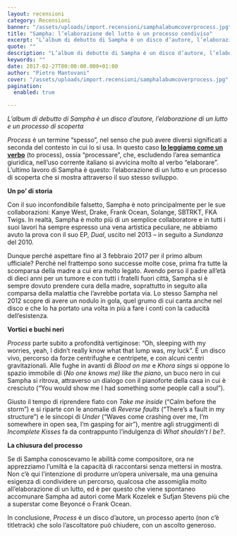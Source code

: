 ```yaml
---
layout: recensioni
category: Recensioni
banner: "/assets/uploads/import.recensioni/samphalabumcoverprocess.jpg"
title: "Sampha: l’elaborazione del lutto è un processo condiviso"
excerpt: "L’album di debutto di Sampha è un disco d’autore, l’elaborazione di un lutto e un processo di scoperta Process è un termine “spesso”, nel senso che può avere diversi significati a seconda del contesto in cui lo si usa. In questo caso lo leggiamo come un verbo (to process), ossia “processare”, che, escludendo l’area semantica [&hellip"
quote: ""
description: "L’album di debutto di Sampha è un disco d’autore, l’elaborazione di un lutto e un processo di scoperta Process è un termine “spesso”, nel senso che può avere diversi significati a seconda del contesto in cui lo si usa. In questo caso lo leggiamo come un verbo (to process), ossia “processare”, che, escludendo l’area semantica [&hellip"
keywords: ""
date: 2017-02-27T00:00:00.000+01:00
author: "Pietro Mantovani"
cover: "/assets/uploads/import.recensioni/samphalabumcoverprocess.jpg"
pagination:
  enabled: true

---
```


_L’album di debutto di Sampha è un disco d’autore, l’elaborazione di un lutto e un processo di scoperta_

_Process_ è un termine “spesso”, nel senso che può avere diversi significati a seconda del contesto in cui lo si usa. In questo caso **[lo leggiamo come un verbo](https://twitter.com/sampha/status/732294351573909504)** (to process), ossia “processare”, che, escludendo l’area semantica giuridica, nell’uso corrente italiano si avvicina molto al verbo “elaborare”. L’ultimo lavoro di Sampha è questo: l’elaborazione di un lutto e un processo di scoperta che si mostra attraverso il suo stesso sviluppo.

**Un po’ di storia** 

Con il suo inconfondibile falsetto, Sampha è noto principalmente per le sue collaborazioni: Kanye West, Drake, Frank Ocean, Solange, SBTRKT, FKA Twigs. In realtà, Sampha è molto più di un semplice collaboratore e in tutti i suoi lavori ha sempre espresso una vena artistica peculiare, ne abbiamo avuto la prova con il suo EP, _Dual_, uscito nel 2013 – in seguito a _Sundanza_ del 2010.

Dunque perché aspettare fino al 3 febbraio 2017 per il primo album ufficiale? Perché nel frattempo sono successe molte cose, prima fra tutte la scomparsa della madre a cui era molto legato. Avendo perso il padre all’età di dieci anni per un tumore e con tutti i fratelli fuori città, Sampha si è sempre dovuto prendere cura della madre, soprattutto in seguito alla comparsa della malattia che l’avrebbe portata via. Lo stesso Sampha nel 2012 scopre di avere un nodulo in gola, quel grumo di cui canta anche nel disco e che lo ha portato una volta in più a fare i conti con la caducità dell’esistenza.

**Vortici e buchi neri**

_Process_ parte subito a profondità vertiginose: “Oh, sleeping with my worries, yeah, I didn’t really know what that lump was, my luck”. È un disco vivo, percorso da forze centrifughe e centripete, e con alcuni centri gravitazionali. Alle fughe in avanti di _Blood on me_ e _Khora sings_ si oppone lo spazio immobile di (_No one knows me) like the piano_, un buco nero in cui Sampha si ritrova, attraverso un dialogo con il pianoforte della casa in cui è cresciuto (“You would show me I had something some people call a soul”).

Giusto il tempo di riprendere fiato con _Take me inside_ (“Calm before the storm”) e si riparte con le anomalie di _Reverse faults_ (“There’s a fault in my structure”) e le sincopi di _Under_ (“Waves come crashing over me, I’m somewhere in open sea, I’m gasping for air”), mentre agli struggimenti di _Incomplete Kisses_ fa da contrappunto l’indulgenza di _What shouldn’t I be?_.

**La chiusura del processo**

Se di Sampha conoscevamo le abilità come compositore, ora ne apprezziamo l’umiltà e la capacità di raccontarsi senza mettersi in mostra. Non c’è qui l’intenzione di produrre un’opera universale, ma una genuina esigenza di condividere un percorso, qualcosa che assomiglia molto all’elaborazione di un lutto, ed è per questo che viene spontaneo accomunare Sampha ad autori come Mark Kozelek e Sufjan Stevens più che a superstar come Beyoncé o Frank Ocean.

In conclusione, _Process_ è un disco d’autore, un processo aperto (non c’è titletrack) che solo l’ascoltatore può chiudere, con un ascolto generoso. 